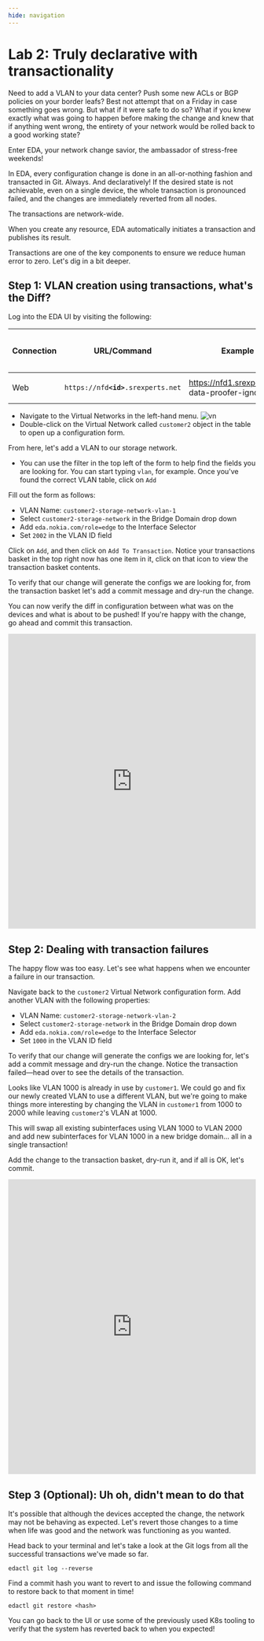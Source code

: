```yaml
---
hide: navigation
---
```


# Lab 2: Truly declarative with transactionality

Need to add a VLAN to your data center? Push some new ACLs or BGP policies on your border leafs? Best not attempt that on a Friday in case something goes wrong. But what if it were safe to do so? What if you knew exactly what was going to happen before making the change and knew that if anything went wrong, the entirety of your network would be rolled back to a good working state?

Enter EDA, your network change savior, the ambassador of stress-free weekends!

In EDA, every configuration change is done in an all-or-nothing fashion and transacted in Git. Always. And declaratively! If the desired state is not achievable, even on a single device, the whole transaction is pronounced failed, and the changes are immediately reverted from all nodes.

The transactions are network-wide.

When you create any resource, EDA automatically initiates a transaction and publishes its result.

Transactions are one of the key components to ensure we reduce human error to zero. Let's dig in a bit deeper.

## Step 1: VLAN creation using transactions, what's the Diff?

Log into the EDA UI by visiting the following:

| Connection | URL/Command                             | Example                                             | :fontawesome-solid-user-secret: PaS$w0яd |
| ---------- | --------------------------------------- | --------------------------------------------------- | ---------------------------------------- |
| Web        | `https://nfd`**`<id>`**`.srexperts.net` | <https://nfd1.srexperts.net>{ data-proofer-ignore } | user: `admin`<br/>pass: `nfd+eda@nokia`  |

- Navigate to the Virtual Networks in the left-hand menu.
    ![vn](https://gitlab.com/rdodin/pics/-/wikis/uploads/6038ffed2e93d9f7cf0f014f995b043d/image.png)
- Double-click on the Virtual Network called `customer2` object in the table to open up a configuration form.

From here, let's add a VLAN to our storage network.

- You can use the filter in the top left of the form to help find the fields you are looking for. You can start typing `vlan`, for example. Once you've found the correct VLAN table, click on `Add`

Fill out the form as follows:

- VLAN Name: `customer2-storage-network-vlan-1`
- Select `customer2-storage-network` in the Bridge Domain drop down
- Add `eda.nokia.com/role=edge` to the Interface Selector
- Set `2002` in the VLAN ID field

Click on `Add`, and then click on `Add To Transaction`. Notice your transactions basket in the top right now has one item in it, click on that icon to view the transaction basket contents.

To verify that our change will generate the configs we are looking for, from the transaction basket let's add a commit message and dry-run the change.

You can now verify the diff in configuration between what was on the devices and what is about to be pushed! If you're happy with the change, go ahead and commit this transaction.

<iframe width="100%" height="600px" src="https://www.youtube.com/embed/IA06uDsQBT4" title="vnet storage 2002" frameborder="0" allow="accelerometer; autoplay; clipboard-write; encrypted-media; gyroscope; picture-in-picture; web-share" referrerpolicy="strict-origin-when-cross-origin" allowfullscreen></iframe>

## Step 2: Dealing with transaction failures

The happy flow was too easy. Let's see what happens when we encounter a failure in our transaction.

Navigate back to the `customer2` Virtual Network configuration form.  Add another VLAN with the following properties:

- VLAN Name: `customer2-storage-network-vlan-2`
- Select `customer2-storage-network` in the Bridge Domain drop down
- Add `eda.nokia.com/role=edge` to the Interface Selector
- Set `1000` in the VLAN ID field

To verify that our change will generate the configs we are looking for, let's add a commit message and dry-run the change. Notice the transaction failed—head over to see the details of the transaction.

Looks like VLAN 1000 is already in use by `customer1`. We could go and fix our newly created VLAN to use a different VLAN, but we're going to make things more interesting by changing the VLAN in `customer1` from 1000 to 2000 while leaving `customer2`'s VLAN at 1000.

This will swap all existing subinterfaces using VLAN 1000 to VLAN 2000 and add new subinterfaces for VLAN 1000 in a new bridge domain... all in a single transaction!

Add the change to the transaction basket, dry-run it, and if all is OK, let's commit.

<iframe width="100%" height="600px" src="https://www.youtube.com/embed/ChWJ8ZmwjYc" title="VLAN swap" frameborder="0" allow="accelerometer; autoplay; clipboard-write; encrypted-media; gyroscope; picture-in-picture; web-share" referrerpolicy="strict-origin-when-cross-origin" allowfullscreen></iframe>

## Step 3 (Optional): Uh oh, didn't mean to do that

It's possible that although the devices accepted the change, the network may not be behaving as expected. Let's revert those changes to a time when life was good and the network was functioning as you wanted.

Head back to your terminal and let's take a look at the Git logs from all the successful transactions we've made so far.

```shell
edactl git log --reverse
```

Find a commit hash you want to revert to and issue the following command to restore back to that moment in time!

```shell
edactl git restore <hash>
```

You can go back to the UI or use some of the previously used K8s tooling to verify that the system has reverted back to when you expected!
